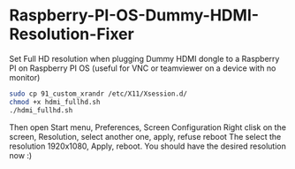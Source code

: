 # Raspberry-PI-OS-Dummy-HDMI-Resolution-Fixer
Set Full HD resolution when plugging Dummy HDMI dongle to a Raspberry PI on Raspberry PI OS (useful for VNC or teamviewer on a device with no monitor)

````sh
sudo cp 91_custom_xrandr /etc/X11/Xsession.d/
chmod +x hdmi_fullhd.sh
./hdmi_fullhd.sh
````

Then open Start menu, Preferences, Screen Configuration
Right clisk on the screen, Resolution, select another one, apply, refuse reboot
The select the resolution 1920x1080, Apply, reboot.
You should have the desired resolution now :)
